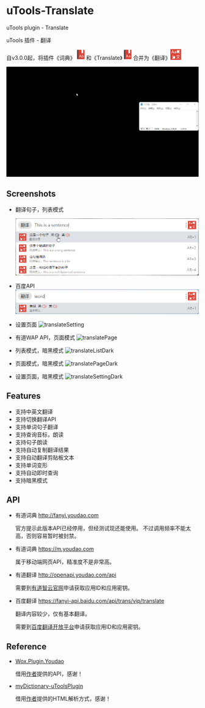 # uTools-Translate

uTools plugin - Translate

uTools 插件 - 翻译

自v3.0.0起，将插件《词典》<img src="https://raw.githubusercontent.com/HaleShaw/uTools-Translate/main/screenshots/logoDictionary.png" height="28px" witdh="28px">和《Translate》<img src="https://raw.githubusercontent.com/HaleShaw/uTools-Translate/main/screenshots/logoTranslate.png" height="28px" witdh="28px">合并为《翻译》<img src="https://raw.githubusercontent.com/HaleShaw/uTools-Translate/main/logo.png" height="28px" witdh="28px">

![Translate](https://raw.githubusercontent.com/HaleShaw/uTools-Translate/main/screenshots/Translate.gif)

## Screenshots

- 翻译句子，列表模式

  ![translateSentence](https://raw.githubusercontent.com/HaleShaw/uTools-Translate/main/screenshots/translateSentence.png)

- 百度API
  ![translateBaidu](https://raw.githubusercontent.com/HaleShaw/uTools-Translate/main/screenshots/translateBaidu.png)

- 设置页面
  ![translateSetting](https://raw.githubusercontent.com/HaleShaw/uToolsTranslate/main/screenshots/translateSetting.png)

- 有道WAP API，页面模式
  ![translatePage](https://raw.githubusercontent.com/HaleShaw/uToolsTranslate/main/screenshots/translatePage.png)

- 列表模式，暗黑模式
  ![translateListDark](https://raw.githubusercontent.com/HaleShaw/uToolsTranslate/main/screenshots/translateListDark.png)

- 页面模式，暗黑模式
  ![translatePageDark](https://raw.githubusercontent.com/HaleShaw/uToolsTranslate/main/screenshots/translatePageDark.png)

- 设置页面，暗黑模式
  ![translateSettingDark](https://raw.githubusercontent.com/HaleShaw/uToolsTranslate/main/screenshots/translateSettingDark.png)

## Features

- 支持中英文翻译
- 支持切换翻译API
- 支持单词句子翻译
- 支持查询音标，朗读
- 支持句子朗读
- 支持自动复制翻译结果
- 支持自动翻译剪贴板文本
- 支持单词变形
- 支持自动即时查询
- 支持暗黑模式

## API

- 有道词典 http://fanyi.youdao.com

  官方提示此版本API已经停用，但经测试现还能使用。
  不过调用频率不能太高，否则容易暂时被封禁。

- 有道词典 https://m.youdao.com

  属于移动端网页API，精准度不是非常高。

- 有道翻译 http://openapi.youdao.com/api

  需要到[有道智云官网](https://ai.youdao.com/doc.s)申请获取应用ID和应用密钥。

- 百度翻译 https://fanyi-api.baidu.com/api/trans/vip/translate

  翻译内容较少，仅有基本翻译。

  需要到[百度翻译开放平台](http://api.fanyi.baidu.com/)申请获取应用ID和应用密钥。

## Reference

- [Wox.Plugin.Youdao](https://github.com/Wox-launcher/Wox.Plugin.Youdao)

  借用[作者](https://github.com/bao-qian)提供的API，感谢！

- [myDictionary-uToolsPlugin](https://github.com/vst93/myDictionary-uToolsPlugin)

  借用[作者](https://github.com/vst93)提供的HTML解析方式，感谢！

